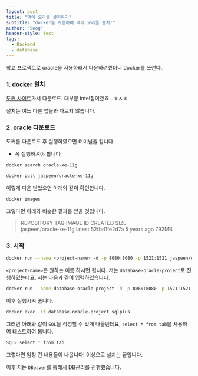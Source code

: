 ```yaml
---
layout: post
title: "맥에 오라클 설치하기"
subtitle: "docker를 사용하여 맥에 오라클 설치!"
author: "Seog"
header-style: text
tags: 
  - Backend
  - database
---
```


학교 프로젝트로 oracle을 사용하래서 다운하려했더니 docker를 쓰랜다..

### 1. docker 설치

[도커 사이트](https://hub.docker.com/editions/community/docker-ce-desktop-mac)가서 다운로드.
대부분 intel칩이겠죠...ㅎㅅㅎ

설치는 여느 다른 앱들과 다르지 않습니다.

### 2. oracle 다운로드

도커를 다운로드 후 실행하였으면 터미널을 킵니다.

* 꼭 실행하셔야 합니다

```bash
docker search oracle-xe-11g

docker pull jaspeen/oracle-xe-11g
```

이렇게 다운 받았으면 아래와 같이 확인합니다.

```bash
docker images
```

그렇다면 아래와 비슷한 결과를 받을 것입니다.

> REPOSITORY              TAG       IMAGE ID       CREATED       SIZE <br/>
> jaspeen/oracle-xe-11g   latest    52fbd1fe2d7a   5 years ago   792MB

### 3. 시작

```bash
docker run --name <project-name> -d -p 8080:8080 -p 1521:1521 jaspeen/oracle-xe-11g
```

`<project-name>`은 원하는 이름 하시면 됩니다.
저는 `database-oracle-project`로 진행하였는데요, 저는 다음과 같이 입력하였습니다.

```bash
docker run --name database-oracle-project -d -p 8080:8080 -p 1521:1521 jaspeen/oracle-xe-11g
```

이후 실행시켜 줍니다.
```bash
docker exec -it database-oracle-project sqlplus
```

그러면 아래와 같이 `SQL`을 작성할 수 있게 나올텐데요,
`select * from tab`을 사용하여 테스트하여 봅니다.

```bash
SQL> select * from tab
```

그렇다면 엄청 긴 내용들이 나옵니다!
이상으로 설치는 끝입니다.

이후 저는 `DBeaver`를 통해서 DB관리를 진행했습니다.
